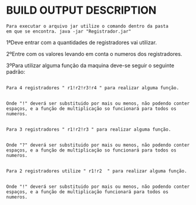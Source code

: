 BUILD OUTPUT DESCRIPTION
============


<code>Para executar o arquivo jar utilize o comando dentro da pasta em que se encontra.
java -jar "Registrador.jar"</code> 

1ªDeve entrar com a quantidades de registradores vai utilizar.

2ºEntre com os valores levando em conta o numeros dos registradores.

3ºPara utilizar alguma função da maquina deve-se seguir o seguinte padrão:

<code>
Para 4 registradores " r1!r2!r3!r4 " para realizar alguma função.

Onde "!" deverá ser substituido por mais ou menos, não podendo conter espaços, e a função de multiplicação so funcionará para todos os numeros.</code>

<code>
Para 3 registradores " r1!r2!r3 " para realizar alguma função.
  
 
Onde "?" deverá ser substituido por mais ou menos, não podendo conter espaços, e a função de multiplicação so funcionará para todos os numeros.</code>

<code>
Para 2 registradores utilize " r1!r2  " para realizar alguma função.

Onde "!" deverá ser substituido por mais ou menos, não podendo conter espaços, e a função de multiplicação funcionará para todos os numeros.</code>
